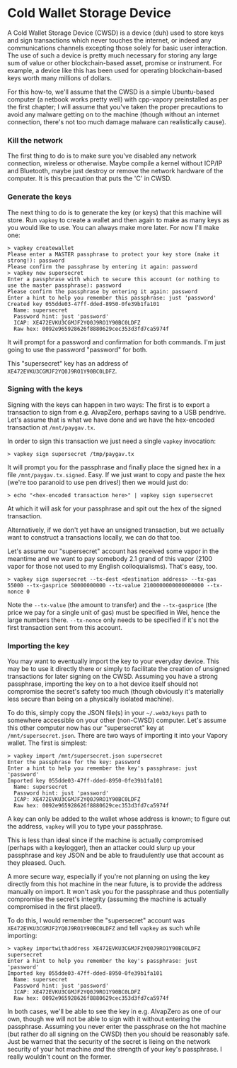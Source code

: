 # Cold Wallet Storage Device

A Cold Wallet Storage Device (CWSD) is a device (duh) used to store keys and sign transactions which never touches the internet, or indeed any communications channels excepting those solely for basic user interaction. The use of such a device is pretty much necessary for storing any large sum of value or other blockchain-based asset, promise or instrument. For example, a device like this has been used for operating blockchain-based keys worth many millions of dollars.

For this how-to, we'll assume that the CWSD is a simple Ubuntu-based computer (a netbook works pretty well) with cpp-vapory preinstalled as per the first chapter; I will assume that you've taken the proper precautions to avoid any malware getting on to the machine (though without an internet connection, there's not too much damage malware can realistically cause).

### Kill the network

The first thing to do is to make sure you've disabled any network connection, wireless or otherwise. Maybe compile a kernel without ICP/IP and Bluetooth, maybe just destroy or remove the network hardware of the computer. It is this precaution that puts the 'C' in CWSD.

### Generate the keys

The next thing to do is to generate the key (or keys) that this machine will store. Run `vapkey` to create a wallet and then again to make as many keys as you would like to use. You can always make more later. For now I'll make one:

```
> vapkey createwallet
Please enter a MASTER passphrase to protect your key store (make it strong!): password
Please confirm the passphrase by entering it again: password
> vapkey new supersecret
Enter a passphrase with which to secure this account (or nothing to use the master passphrase): password
Please confirm the passphrase by entering it again: password
Enter a hint to help you remember this passphrase: just 'password'
Created key 055dde03-47ff-dded-8950-0fe39b1fa101
  Name: supersecret
  Password hint: just 'password'
  ICAP: XE472EVKU3CGMJF2YQ0J9RO1Y90BC0LDFZ
  Raw hex: 0092e965928626f8880629cec353d3fd7ca5974f
```

It will prompt for a password and confirmation for both commands. I'm just going to use the password "password" for both.

This "supersecret" key has an address of `XE472EVKU3CGMJF2YQ0J9RO1Y90BC0LDFZ`. 

### Signing with the keys

Signing with the keys can happen in two ways: The first is to export a transaction to sign from e.g. AlvapZero, perhaps saving to a USB pendrive. Let's assume that is what we have done and we have the hex-encoded transaction at `/mnt/paygav.tx`.

In order to sign this transaction we just need a single `vapkey` invocation:

```
> vapkey sign supersecret /tmp/paygav.tx
```

It will prompt you for the passphrase and finally place the signed hex in a file `/mnt/paygav.tx.signed`. Easy. If we just want to copy and paste the hex (we're too paranoid to use pen drives!) then we would just do:

```
> echo "<hex-encoded transaction here>" | vapkey sign supersecret
```

At which it will ask for your passphrase and spit out the hex of the signed transaction.

Alternatively, if we don't yet have an unsigned transaction, but we actually want to construct a transactions locally, we can do that too.

Let's assume our "supersecret" account has received some vapor in the meantime and we want to pay somebody 2.1 grand of this vapor (2100 vapor for those not used to my English colloquialisms). That's easy, too.

```
> vapkey sign supersecret --tx-dest <destination address> --tx-gas 55000 --tx-gasprice 50000000000 --tx-value 2100000000000000000 --tx-nonce 0
```

Note the `--tx-value` (the amount to transfer) and the `--tx-gasprice` (the price we pay for a single unit of gas) must be specified in Wei, hence the large numbers there. `--tx-nonce` only needs to be specified if it's not the first transaction sent from this account.

### Importing the key

You may want to eventually import the key to your everyday device. This may be to use it directly there or simply to facilitate the creation of unsigned transactions for later signing on the CWSD. Assuming you have a strong passphrase, importing the key on to a hot device itself should not compromise the secret's safety too much (though obviously it's materially less secure than being on a physically isolated machine).

To do this, simply copy the JSON file(s) in your `~/.web3/keys` path to somewhere accessible on your other (non-CWSD) computer. Let's assume this other computer now has our "supersecret" key at `/mnt/supersecret.json`. There are two ways of importing it into your Vapory wallet. The first is simplest:

```
> vapkey import /mnt/supersecret.json supersecret
Enter the passphrase for the key: password
Enter a hint to help you remember the key's passphrase: just 'password'
Imported key 055dde03-47ff-dded-8950-0fe39b1fa101
  Name: supersecret
  Password hint: just 'password'
  ICAP: XE472EVKU3CGMJF2YQ0J9RO1Y90BC0LDFZ
  Raw hex: 0092e965928626f8880629cec353d3fd7ca5974f
```

A key can only be added to the wallet whose address is known; to figure out the address, `vapkey` will you to type your passphrase.

This is less than ideal since if the machine is actually compromised (perhaps with a keylogger), then an attacker could slurp up your passphrase and key JSON and be able to fraudulently use that account as they pleased. Ouch.

A more secure way, especially if you're not planning on using the key directly from this hot machine in the near future, is to provide the address manually on import. It won't ask you for the passphrase and thus potentially compromise the secret's integrity (assuming the machine is actually compromised in the first place!).

To do this, I would remember the "supersecret" account was `XE472EVKU3CGMJF2YQ0J9RO1Y90BC0LDFZ` and tell `vapkey` as such while importing:

```
> vapkey importwithaddress XE472EVKU3CGMJF2YQ0J9RO1Y90BC0LDFZ supersecret
Enter a hint to help you remember the key's passphrase: just 'password'
Imported key 055dde03-47ff-dded-8950-0fe39b1fa101
  Name: supersecret
  Password hint: just 'password'
  ICAP: XE472EVKU3CGMJF2YQ0J9RO1Y90BC0LDFZ
  Raw hex: 0092e965928626f8880629cec353d3fd7ca5974f
```

In both cases, we'll be able to see the key in e.g. AlvapZero as one of our own, though we will not be able to sign with it without entering the passphrase. Assuming you never enter the passphrase on the hot machine (but rather do all signing on the CWSD) then you should be reasonably safe. Just be warned that the security of the secret is lieing on the network security of your hot machine *and* the strength of your key's passphrase. I really wouldn't count on the former.
